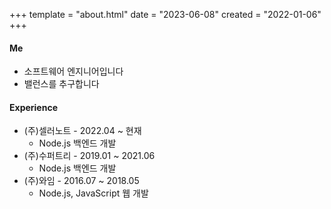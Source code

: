 +++
template = "about.html"
date = "2023-06-08"
created = "2022-01-06"
+++

#### Me
- 소프트웨어 엔지니어입니다
- 밸런스를 추구합니다

#### Experience
- (주)셀러노트 - 2022.04 ~ 현재
  - Node.js 백엔드 개발
- (주)수퍼트리 - 2019.01 ~ 2021.06
  - Node.js 백엔드 개발
- (주)와임 - 2016.07 ~ 2018.05
  - Node.js, JavaScript 웹 개발
